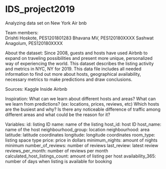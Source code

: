 # IDS_project2019
Analyzing data set on New York Air bnb

Team members: <br>
Drishti Hoskote, PES1201801283
Bhavana MV, PES120180XXXX
Sashwat Anagolum, PES120180XXXX

About the dataset:
Since 2008, guests and hosts have used Airbnb to expand on traveling 
possibilities and present more unique, personalized way of experiencing 
the world. This dataset describes the listing activity and metrics in 
NYC, NY for 2019. This data file includes all needed information to find 
out more about hosts, geographical availability, necessary metrics to 
make predictions and draw conclusions.

Sources:
Kaggle
Inside Airbnb

Inspiration:
What can we learn about different hosts and areas?
What can we learn from predictions? (ex: locations, prices, reviews, etc)
Which hosts are the busiest and why?
Is there any noticeable difference of traffic among different areas and what could be the reason for it?

Variables:
id: listing ID
name: name of the listing
host_id: host ID
host_name: name of the host
neighbourhood_group: location
neighbourhood: area
latitude: latitude coordinates
longitude: longitude coordinates
room_type: listing space type
price: price in dollars
minimum_nights: amount of nights minimum
number_of_reviews: number of reviews
last_review: latest review
reviews_per_month: number of reviews per month
calculated_host_listings_count: amount of listing per host
availability_365: number of days when listing is available for booking


